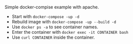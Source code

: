 Simple docker-compise example with apache. 

- Start with `docker-compose -up -d`
- Rebuild image with `docker-compose -up --build -d`
- Use `docker ps -a` to see container names.
- Enter the container with `docker exec -it CONTAINER bash`
- Use `curl CONTAINER` inside the container.